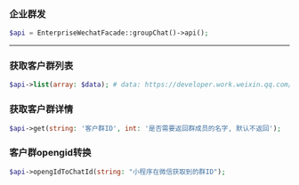 ### 企业群发
```php
$api = EnterpriseWechatFacade::groupChat()->api();
```
---
### 获取客户群列表
```php
$api->list(array: $data); # data: https://developer.work.weixin.qq.com/document/path/92120
```

### 获取客户群详情
```php
$api->get(string: '客户群ID', int: '是否需要返回群成员的名字, 默认不返回');
```

### 客户群opengid转换
```php
$api->opengIdToChatId(string: "小程序在微信获取到的群ID");
```
